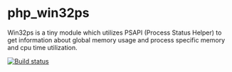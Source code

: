 # php_win32ps
Win32ps is a tiny module which utilizes PSAPI (Process Status Helper) to get information about global memory usage and process specific memory and cpu time utilization.


[![Build status](https://ci.appveyor.com/api/projects/status/github/crispy-computing-machine/pecl-system-win32ps?svg=true&branch=master)](https://ci.appveyor.com/api/projects/status/github/crispy-computing-machine/pecl-system-win32ps?svg=true&branch=master)
